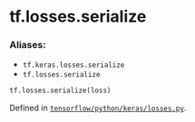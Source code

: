 <div itemscope itemtype="http://developers.google.com/ReferenceObject">
<meta itemprop="name" content="tf.losses.serialize" />
<meta itemprop="path" content="Stable" />
</div>

# tf.losses.serialize

### Aliases:

* `tf.keras.losses.serialize`
* `tf.losses.serialize`

``` python
tf.losses.serialize(loss)
```



Defined in [`tensorflow/python/keras/losses.py`](/code/stable/tensorflow/python/keras/losses.py).

